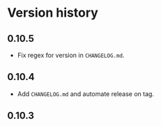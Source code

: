 # Version history

## 0.10.5

- Fix regex for version in `CHANGELOG.md`.

## 0.10.4

- Add `CHANGELOG.md` and automate release on tag.

## 0.10.3
